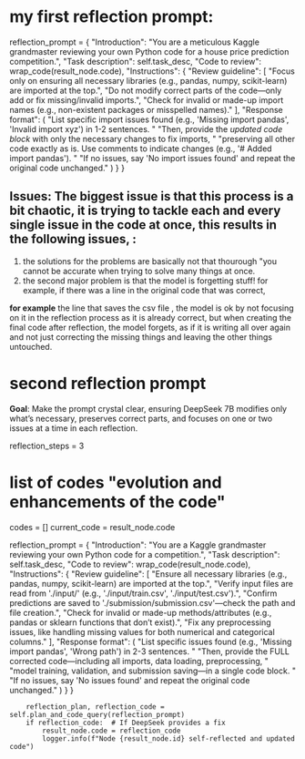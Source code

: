 # my first reflection prompt:
reflection_prompt = {
    "Introduction": "You are a meticulous Kaggle grandmaster reviewing your own Python code for a house price prediction competition.",
    "Task description": self.task_desc,
    "Code to review": wrap_code(result_node.code),
    "Instructions": {
        "Review guideline": [
            "Focus only on ensuring all necessary libraries (e.g., pandas, numpy, scikit-learn) are imported at the top.",
            "Do not modify correct parts of the code—only add or fix missing/invalid imports.",
            "Check for invalid or made-up import names (e.g., non-existent packages or misspelled names)."
        ],
        "Response format": (
            "List specific import issues found (e.g., 'Missing import pandas', 'Invalid import xyz') in 1-2 sentences. "
            "Then, provide the *updated code block* with only the necessary changes to fix imports, "
            "preserving all other code exactly as is. Use comments to indicate changes (e.g., '# Added import pandas'). "
            "If no issues, say 'No import issues found' and repeat the original code unchanged."
        )
    }
}

## Issues: The biggest issue is that this process is a bit chaotic, it is trying to tackle each and every single issue in the code at once, this results in the following issues, :
1. the solutions for the problems are basically not that thourough "you cannot be accurate when trying to solve many things at once.
2. the second major problem is that the model is forgetting stuff! for example, if there was a line in the original code that was correct, 


**for example** the line that saves the csv file , the model is ok by not focusing on it in the reflection process as it is already correct, but when creating the final code after reflection, the model forgets, as if it is writing all over again and not just correcting the missing things and leaving the other things untouched.

# second reflection prompt
**Goal**: Make the prompt crystal clear, ensuring DeepSeek 7B modifies only what’s necessary, preserves correct parts, and focuses on one or two issues at a time in each reflection.

reflection_steps = 3
  # list of codes "evolution and enhancements of the code"
codes = []
current_code = result_node.code


 reflection_prompt = {
            "Introduction": "You are a Kaggle grandmaster reviewing your own Python code for a competition.",
            "Task description": self.task_desc,
            "Code to review": wrap_code(result_node.code),
            "Instructions": {
                "Review guideline": [
                    "Ensure all necessary libraries (e.g., pandas, numpy, scikit-learn) are imported at the top.",
                    "Verify input files are read from './input/' (e.g., './input/train.csv', './input/test.csv').",
                    "Confirm predictions are saved to './submission/submission.csv'—check the path and file creation.",
                    "Check for invalid or made-up methods/attributes (e.g., pandas or sklearn functions that don’t exist).",
                    "Fix any preprocessing issues, like handling missing values for both numerical and categorical columns."
                ],
                "Response format": (
                    "List specific issues found (e.g., 'Missing import pandas', 'Wrong path') in 2-3 sentences. "
                    "Then, provide the FULL corrected code—including all imports, data loading, preprocessing, "
                    "model training, validation, and submission saving—in a single code block. "
                    "If no issues, say 'No issues found' and repeat the original code unchanged."
                )
            }
        }
        
        reflection_plan, reflection_code = self.plan_and_code_query(reflection_prompt)
        if reflection_code:  # If DeepSeek provides a fix
            result_node.code = reflection_code
            logger.info(f"Node {result_node.id} self-reflected and updated code")
